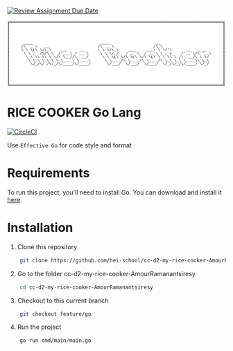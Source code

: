 [![Review Assignment Due Date](https://classroom.github.com/assets/deadline-readme-button-24ddc0f5d75046c5622901739e7c5dd533143b0c8e959d652212380cedb1ea36.svg)](https://classroom.github.com/a/PHq8Kfj_)

<img src="assets/rice-cooker-logo.png" />

# RICE COOKER Go Lang

[![CircleCI](https://dl.circleci.com/status-badge/img/circleci/HsgbaC9PZq7hCaWFDCrmh1/RMYimosPAE4kULUzVZXpPj/tree/feature%2Fgo.svg?style=svg&circle-token=859056a56c29af14303c49b8d11b2d3ca0586981)](https://dl.circleci.com/status-badge/redirect/circleci/HsgbaC9PZq7hCaWFDCrmh1/RMYimosPAE4kULUzVZXpPj/tree/feature%2Fgo)

Use `Effective Go` for code style and format

# Requirements

To run this project, you'll need to install Go. You can download and install it [here](https://go.dev/doc/install).

# Installation

1. Clone this repository

```sh
    git clone https://github.com/hei-school/cc-d2-my-rice-cooker-AmourRamanantsiresy.git
```

2. Go to the folder cc-d2-my-rice-cooker-AmourRamanantsiresy

```sh
    cd cc-d2-my-rice-cooker-AmourRamanantsiresy
```

3. Checkout to this current branch

```sh
    git checkout feature/go
```

4. Run the project

```sh
    go run cmd/main/main.go
```
